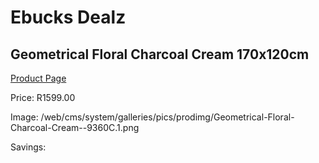 
# Ebucks Dealz
## Geometrical Floral Charcoal Cream 170x120cm
[Product Page](https://www.ebucks.com/web/shop/productSelected.do?prodId=1209965046&catId=1209942745)

Price: R1599.00

Image: /web/cms/system/galleries/pics/prodimg/Geometrical-Floral-Charcoal-Cream--9360C.1.png

Savings: 


	